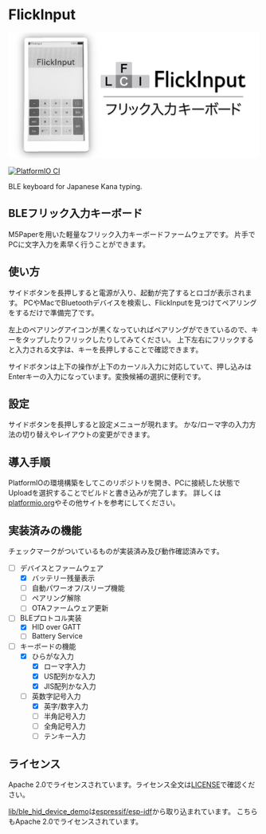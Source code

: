 # FlickInput

![FlickInput](FlickInput.png)

[![PlatformIO CI](https://github.com/mzyy94/FlickInput/actions/workflows/ci.yml/badge.svg)](https://github.com/mzyy94/FlickInput/actions/workflows/ci.yml)

BLE keyboard for Japanese Kana typing.

## BLEフリック入力キーボード

M5Paperを用いた軽量なフリック入力キーボードファームウェアです。
片手でPCに文字入力を素早く行うことができます。

## 使い方

サイドボタンを長押しすると電源が入り、起動が完了するとロゴが表示されます。
PCやMacでBluetoothデバイスを検索し、FlickInputを見つけてペアリングをするだけで準備完了です。

左上のペアリングアイコンが黒くなっていればペアリングができているので、キーをタップしたりフリックしたりしてみてください。
上下左右にフリックすると入力される文字は、キーを長押しすることで確認できます。

サイドボタンは上下の操作が上下のカーソル入力に対応していて、押し込みはEnterキーの入力になっています。変換候補の選択に便利です。

## 設定

サイドボタンを長押しすると設定メニューが現れます。
かな/ローマ字の入力方法の切り替えやレイアウトの変更ができます。

## 導入手順

PlatformIOの環境構築をしてこのリポジトリを開き、PCに接続した状態でUploadを選択することでビルドと書き込みが完了します。
詳しくは[platformio.org](https://platformio.org/)やその他サイトを参考にしてください。

## 実装済みの機能

チェックマークがついているものが実装済み及び動作確認済みです。

- [ ] デバイスとファームウェア
  - [x] バッテリー残量表示
  - [ ] 自動パワーオフ/スリープ機能
  - [ ] ペアリング解除
  - [ ] OTAファームウェア更新
- [ ] BLEプロトコル実装
  - [x] HID over GATT
  - [ ] Battery Service
- [ ] キーボードの機能
  - [x] ひらがな入力
    - [x] ローマ字入力
    - [x] US配列かな入力
    - [x] JIS配列かな入力
  - [ ] 英数字記号入力
    - [x] 英字/数字入力
    - [ ] 半角記号入力
    - [ ] 全角記号入力
    - [ ] テンキー入力

## ライセンス

Apache 2.0でライセンスされています。ライセンス全文は[LICENSE](LICENSE)で確認ください。

[lib/ble_hid_device_demo](lib/ble_hid_device_demo)は[espressif/esp-idf](https://github.com/espressif/esp-idf/tree/b310c062cd25f249e00dd03dd27baed783921630/examples/bluetooth/bluedroid/ble/ble_hid_device_demo)から取り込まれています。
こちらもApache 2.0でライセンスされています。

